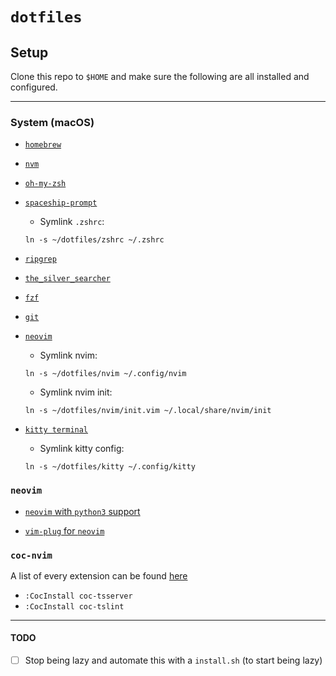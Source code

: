 # `dotfiles`

## Setup
Clone this repo to `$HOME` and make sure the following are all installed and configured.

---

### System (macOS)

* [`homebrew`](https://brew.sh/)

* [`nvm`](https://github.com/nvm-sh/nvm#install--update-script)

* [`oh-my-zsh`](https://github.com/robbyrussell/oh-my-zsh#basic-installation)

* [`spaceship-prompt`](https://github.com/denysdovhan/spaceship-prompt#installing)
  - Symlink `.zshrc`:
  ```
  ln -s ~/dotfiles/zshrc ~/.zshrc
  ```

* [`ripgrep`](https://github.com/BurntSushi/ripgrep#installation)

* [`the_silver_searcher`](https://github.com/ggreer/the_silver_searcher#installing)

* [`fzf`](https://github.com/junegunn/fzf#installation)

* [`git`](https://git-scm.com/book/en/v1/Getting-Started-Installing-Git#Installing-on-Mac)

* [`neovim`](https://github.com/neovim/neovim/wiki/Installing-Neovim#macos--os-x)
  - Symlink nvim:
  ```
  ln -s ~/dotfiles/nvim ~/.config/nvim
  ```

  - Symlink nvim init:
  ```
  ln -s ~/dotfiles/nvim/init.vim ~/.local/share/nvim/init
  ```

* [`kitty terminal`](https://sw.kovidgoyal.net/kitty/#quickstart)
  - Symlink kitty config:
  ```
  ln -s ~/dotfiles/kitty ~/.config/kitty
  ```

### `neovim`
* [`neovim` with `python3` support](https://github.com/deoplete-plugins/deoplete-jedi/wiki/Setting-up-Python-for-Neovim)

* [`vim-plug` for `neovim`](https://github.com/junegunn/vim-plug#neovim)

### `coc-nvim`
A list of every extension can be found [here](https://www.npmjs.com/search?q=keywords%3Acoc.nvim)
- `:CocInstall coc-tsserver`
- `:CocInstall coc-tslint`

---

#### TODO
- [ ] Stop being lazy and automate this with a `install.sh` (to start being lazy)
